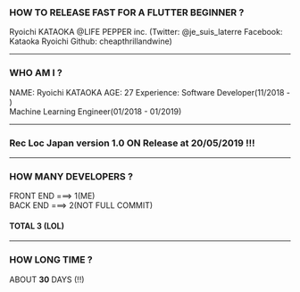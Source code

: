 ### HOW TO RELEASE FAST FOR A FLUTTER BEGINNER ?

Ryoichi KATAOKA @LIFE PEPPER inc.
(Twitter: @je_suis_laterre Facebook: Kataoka Ryoichi Github: cheapthrillandwine)

---

### WHO AM I ?

NAME: Ryoichi KATAOKA 
AGE: 27
Experience: Software Developer(11/2018 - )<br>
Machine Learning Engineer(01/2018 - 01/2019)

---

### Rec Loc Japan version 1.0 ON Release at 20/05/2019 !!!



---

### HOW MANY DEVELOPERS ?

FRONT END ===> 1(ME)<br>
BACK  END ===> 2(NOT FULL COMMIT)<br>

#### TOTAL **3** (LOL)

---

### HOW LONG TIME ?

ABOUT **30** DAYS (!!)


